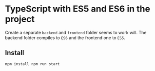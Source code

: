 # TypeScript with ES5 and ES6 in the project

Create a separate `backend` and `frontend` folder seems to work will. The backend folder compiles to `ES6` and the frontend one to `ES5`.

## Install

`
npm install
npm run start     
`
